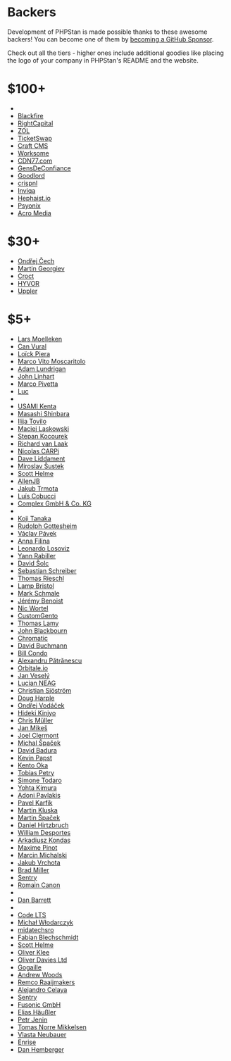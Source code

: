 # Backers

Development of PHPStan is made possible thanks to these awesome backers!
You can become one of them by [becoming a GitHub Sponsor](https://github.com/sponsors/ondrejmirtes/).

Check out all the tiers - higher ones include additional goodies like placing
the logo of your company in PHPStan's README and the website.

# $100+

<ul>
<!-- hundred --><li><a href="https://github.com/yositosi"></a></li><li><a href="https://github.com/blackfireio">Blackfire</a></li><li><a href="https://github.com/RightCapitalHQ">RightCapital</a></li><li><a href="https://github.com/zolweb">ZOL</a></li><li><a href="https://github.com/TicketSwap">TicketSwap</a></li><li><a href="https://github.com/craftcms">Craft CMS</a></li><li><a href="https://github.com/worksome">Worksome</a></li><li><a href="https://github.com/cdn77">CDN77.com</a></li><li><a href="https://github.com/GensDeConfiance">GensDeConfiance</a></li><!-- hundred -->

<!-- hundred-org --><li><a href="https://github.com/ohgoodlord">Goodlord</a></li><li><a href="https://github.com/crispnl">crispnl</a></li><li><a href="https://github.com/inviqa">Inviqa</a></li><li><a href="https://github.com/hephaist-io">Hephaist.io</a></li><li><a href="https://github.com/Psyonix-PsyNet">Psyonix</a></li><li><a href="https://github.com/AcroMedia">Acro Media</a></li><!-- hundred-org -->
</ul>

# $30+

<ul>
<!-- thirty --><li><a href="https://github.com/ondrejcech">Ondřej Čech</a></li><li><a href="https://github.com/martin-georgiev">Martin Georgiev</a></li><li><a href="https://github.com/croct-tech">Croct</a></li><li><a href="https://github.com/hyvor">HYVOR</a></li><li><a href="https://github.com/uppler">Uppler</a></li><!-- thirty -->

<!-- thirty-org --><!-- thirty-org -->
</ul>

# $5+

<ul>
<!-- five --><li><a href="https://github.com/voku">Lars Moelleken</a></li><li><a href="https://github.com/canvural">Can Vural</a></li><li><a href="https://github.com/pyrech">Loïck Piera</a></li><li><a href="https://github.com/mavimo">Marco Vito Moscaritolo</a></li><li><a href="https://github.com/adamlundrigan">Adam Lundrigan</a></li><li><a href="https://github.com/escopecz">John Linhart</a></li><li><a href="https://github.com/Ocramius">Marco Pivetta</a></li><li><a href="https://github.com/ldebrouwer">Luc</a></li><li><a href="https://github.com/Dukolm"></a></li><li><a href="https://github.com/zonuexe">USAMI Kenta</a></li><li><a href="https://github.com/shin1x1">Masashi Shinbara</a></li><li><a href="https://github.com/iluuu1994">Ilija Tovilo</a></li><li><a href="https://github.com/maciej-laskowski">Maciej Laskowski</a></li><li><a href="https://github.com/stpnkcrk">Stepan Kocourek</a></li><li><a href="https://github.com/rvanlaak">Richard van Laak</a></li><li><a href="https://github.com/NicolasCARPi">Nicolas CARPi</a></li><li><a href="https://github.com/DaveLiddament">Dave Liddament</a></li><li><a href="https://github.com/sustmi">Miroslav Šustek</a></li><li><a href="https://github.com/ScottHelme">Scott Helme</a></li><li><a href="https://github.com/AllenJB">AllenJB</a></li><li><a href="https://github.com/forrest79">Jakub Trmota</a></li><li><a href="https://github.com/lcobucci">Luís Cobucci</a></li><li><a href="https://github.com/complexgmbh">Complex GmbH & Co. KG</a></li><li><a href="https://github.com/SuRaMoN"></a></li><li><a href="https://github.com/tenkoma">Koji Tanaka</a></li><li><a href="https://github.com/MidnightDesign">Rudolph Gottesheim</a></li><li><a href="https://github.com/vaclavpavek">Václav Pávek</a></li><li><a href="https://github.com/afilina">Anna Filina</a></li><li><a href="https://github.com/leoloso">Leonardo Losoviz</a></li><li><a href="https://github.com/Einenlum">Yann Rabiller</a></li><li><a href="https://github.com/solcik">David Šolc</a></li><li><a href="https://github.com/sabbelasichon">Sebastian Schreiber</a></li><li><a href="https://github.com/rieschl">Thomas Rieschl</a></li><li><a href="https://github.com/lampbristol">Lamp Bristol</a></li><li><a href="https://github.com/themasch">Mark Schmale</a></li><li><a href="https://github.com/j0k3r">Jérémy Benoist</a></li><li><a href="https://github.com/nicwortel">Nic Wortel</a></li><li><a href="https://github.com/customgento">CustomGento</a></li><li><a href="https://github.com/tlamy">Thomas Lamy</a></li><li><a href="https://github.com/johnbillion">John Blackbourn</a></li><li><a href="https://github.com/ChromaticHQ">Chromatic</a></li><li><a href="https://github.com/dbu">David Buchmann</a></li><li><a href="https://github.com/mavrck">Bill Condo</a></li><li><a href="https://github.com/drealecs">Alexandru Pătrănescu</a></li><li><a href="https://github.com/Orbitale">Orbitale.io</a></li><li><a href="https://github.com/janveselynet">Jan Veselý</a></li><li><a href="https://github.com/Luxian">Lucian NEAG</a></li><li><a href="https://github.com/christiansipola">Christian Sjöström</a></li><li><a href="https://github.com/dharple">Doug Harple</a></li><li><a href="https://github.com/voda">Ondřej Vodáček</a></li><li><a href="https://github.com/o0h">Hideki Kinjyo</a></li><li><a href="https://github.com/brotkrueml">Chris Müller</a></li><li><a href="https://github.com/JanMikes">Jan Mikeš</a></li><li><a href="https://github.com/joelclermont">Joel Clermont</a></li><li><a href="https://github.com/spaze">Michal Špaček</a></li><li><a href="https://github.com/DavidBadura">David Badura</a></li><li><a href="https://github.com/kevinpapst">Kevin Papst</a></li><li><a href="https://github.com/kento-oka">Kento Oka</a></li><li><a href="https://github.com/tpetry">Tobias Petry</a></li><li><a href="https://github.com/SimoTod">Simone Todaro</a></li><li><a href="https://github.com/rajyan">Yohta Kimura</a></li><li><a href="https://github.com/pavlakis">Adoni Pavlakis</a></li><li><a href="https://github.com/p4veI">Pavel Karfík</a></li><li><a href="https://github.com/pionl">Martin Kluska</a></li><li><a href="https://github.com/spagr">Martin Špaček</a></li><li><a href="https://github.com/dhirtzbruch">Daniel Hirtzbruch</a></li><li><a href="https://github.com/williamdes">William Desportes</a></li><li><a href="https://github.com/akondas">Arkadiusz Kondas</a></li><li><a href="https://github.com/MaximePinot">Maxime Pinot</a></li><li><a href="https://github.com/marmichalski">Marcin Michalski</a></li><li><a href="https://github.com/Attanon">Jakub Vrchota</a></li><li><a href="https://github.com/mad-briller">Brad Miller</a></li><li><a href="https://github.com/getsentry">Sentry</a></li><li><a href="https://github.com/romm">Romain Canon</a></li><li><a href="https://github.com/RVxLab"></a></li><li><a href="https://github.com/yesdevnull">Dan Barrett</a></li><li><a href="https://github.com/muno92"></a></li><li><a href="https://github.com/code-lts">Code LTS</a></li><!-- five -->

<!-- five-org --><li><a href="https://github.com/hxv">Michał Włodarczyk</a></li><li><a href="https://github.com/midatechsro">midatechsro</a></li><li><a href="https://github.com/Schrank">Fabian Blechschmidt</a></li><li><a href="https://github.com/ScottHelme">Scott Helme</a></li><li><a href="https://github.com/oliverklee">Oliver Klee</a></li><li><a href="https://github.com/OliverDaviesLtd">Oliver Davies Ltd</a></li><li><a href="https://github.com/gogaille">Gogaille</a></li><li><a href="https://github.com/andrewwoods">Andrew Woods</a></li><li><a href="https://github.com/Stollie">Remco Raaijmakers</a></li><li><a href="https://github.com/acelaya">Alejandro Celaya</a></li><li><a href="https://github.com/getsentry">Sentry</a></li><li><a href="https://github.com/fusonic">Fusonic GmbH</a></li><li><a href="https://github.com/eliashaeussler">Elias Häußler</a></li><li><a href="https://github.com/mafin">Petr Jenin</a></li><li><a href="https://github.com/tomasnorre">Tomas Norre Mikkelsen</a></li><li><a href="https://github.com/paranoiq">Vlasta Neubauer</a></li><li><a href="https://github.com/Enrise">Enrise</a></li><li><a href="https://github.com/hemberger">Dan Hemberger</a></li><!-- five-org -->
</ul>
